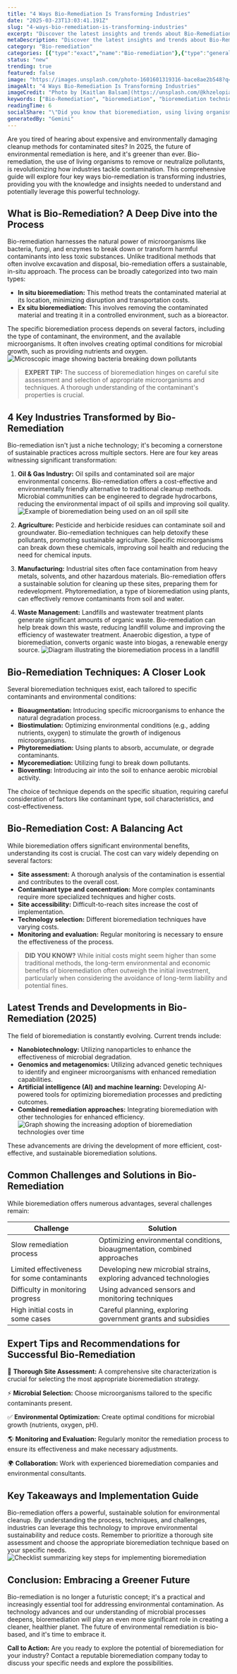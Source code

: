 ```yaml
---
title: "4 Ways Bio-Remediation Is Transforming Industries"
date: "2025-03-23T13:03:41.191Z"
slug: "4-ways-bio-remediation-is-transforming-industries"
excerpt: "Discover the latest insights and trends about Bio-Remediation. This comprehensive guide covers everything you need to know about Bio-Remediation in 2025."
metaDescription: "Discover the latest insights and trends about Bio-Remediation. This comprehensive guide covers everything you need to know about Bio-Remediation in 2025."
category: "Bio-remediation"
categories: [{"type":"exact","name":"Bio-remediation"},{"type":"general","name":"Environmental Science"},{"type":"medium","name":"Microbial Ecology"},{"type":"specific","name":"Enzyme Technology"},{"type":"niche","name":"Microbial Consortia"}]
status: "new"
trending: true
featured: false
image: "https://images.unsplash.com/photo-1601601319316-bace8ae2b548?q=85&w=1200&fit=max&fm=webp&auto=compress"
imageAlt: "4 Ways Bio-Remediation Is Transforming Industries"
imageCredit: "Photo by [Kaitlan Balsam](https://unsplash.com/@khzelopia) on Unsplash"
keywords: ["Bio-Remediation", "bioremediation", "bioremediation techniques", "bioremediation cost", "bioremediation applications", "what is bioremediation", "bioremediation process", "bioremediation companies", "bioremediation soil cleanup", "best bioremediation methods"]
readingTime: 6
socialShare: "\"Did you know that bioremediation, using living organisms to clean up pollution, is transforming industries and offering a sustainable solution to environmental contamination? The future of cleanup is greener than ever!\""
generatedBy: "Gemini"
---
```




Are you tired of hearing about expensive and environmentally damaging cleanup methods for contaminated sites?  In 2025, the future of environmental remediation is here, and it's greener than ever.  Bio-remediation, the use of living organisms to remove or neutralize pollutants, is revolutionizing how industries tackle contamination. This comprehensive guide will explore four key ways bio-remediation is transforming industries, providing you with the knowledge and insights needed to understand and potentially leverage this powerful technology.

## What is Bio-Remediation? A Deep Dive into the Process

Bio-remediation harnesses the natural power of microorganisms like bacteria, fungi, and enzymes to break down or transform harmful contaminants into less toxic substances.  Unlike traditional methods that often involve excavation and disposal, bio-remediation offers a sustainable, in-situ approach.  The process can be broadly categorized into two main types:

* **In situ bioremediation:** This method treats the contaminated material at its location, minimizing disruption and transportation costs.
* **Ex situ bioremediation:** This involves removing the contaminated material and treating it in a controlled environment, such as a bioreactor.

The specific bioremediation process depends on several factors, including the type of contaminant, the environment, and the available microorganisms.  It often involves creating optimal conditions for microbial growth, such as providing nutrients and oxygen.  ![Microscopic image showing bacteria breaking down pollutants](https://images.unsplash.com/photo-1600347992445-98410acd88a3?q=85&w=1200&fit=max&fm=webp&auto=compress)

> **EXPERT TIP:** The success of bioremediation hinges on careful site assessment and selection of appropriate microorganisms and techniques. A thorough understanding of the contaminant's properties is crucial.

## 4 Key Industries Transformed by Bio-Remediation

Bio-remediation isn't just a niche technology; it's becoming a cornerstone of sustainable practices across multiple sectors. Here are four key areas witnessing significant transformation:

1. **Oil & Gas Industry:** Oil spills and contaminated soil are major environmental concerns. Bio-remediation offers a cost-effective and environmentally friendly alternative to traditional cleanup methods.  Microbial communities can be engineered to degrade hydrocarbons, reducing the environmental impact of oil spills and improving soil quality.  ![Example of bioremediation being used on an oil spill site](https://images.unsplash.com/photo-1588665518342-e116ee63620e?q=85&w=1200&fit=max&fm=webp&auto=compress)

2. **Agriculture:**  Pesticide and herbicide residues can contaminate soil and groundwater. Bio-remediation techniques can help detoxify these pollutants, promoting sustainable agriculture.  Specific microorganisms can break down these chemicals, improving soil health and reducing the need for chemical inputs.

3. **Manufacturing:**  Industrial sites often face contamination from heavy metals, solvents, and other hazardous materials. Bio-remediation offers a sustainable solution for cleaning up these sites, preparing them for redevelopment.  Phytoremediation, a type of bioremediation using plants, can effectively remove contaminants from soil and water.

4. **Waste Management:**  Landfills and wastewater treatment plants generate significant amounts of organic waste. Bio-remediation can help break down this waste, reducing landfill volume and improving the efficiency of wastewater treatment.  Anaerobic digestion, a type of bioremediation, converts organic waste into biogas, a renewable energy source. ![Diagram illustrating the bioremediation process in a landfill](https://images.unsplash.com/photo-1601601319316-bace8ae2b548?q=85&w=1200&fit=max&fm=webp&auto=compress)

## Bio-Remediation Techniques: A Closer Look

Several bioremediation techniques exist, each tailored to specific contaminants and environmental conditions:

* **Bioaugmentation:** Introducing specific microorganisms to enhance the natural degradation process.
* **Biostimulation:** Optimizing environmental conditions (e.g., adding nutrients, oxygen) to stimulate the growth of indigenous microorganisms.
* **Phytoremediation:** Using plants to absorb, accumulate, or degrade contaminants.
* **Mycoremediation:** Utilizing fungi to break down pollutants.
* **Bioventing:** Introducing air into the soil to enhance aerobic microbial activity.

The choice of technique depends on the specific situation, requiring careful consideration of factors like contaminant type, soil characteristics, and cost-effectiveness.

## Bio-Remediation Cost:  A Balancing Act

While bioremediation offers significant environmental benefits, understanding its cost is crucial.  The cost can vary widely depending on several factors:

* **Site assessment:**  A thorough analysis of the contamination is essential and contributes to the overall cost.
* **Contaminant type and concentration:**  More complex contaminants require more specialized techniques and higher costs.
* **Site accessibility:**  Difficult-to-reach sites increase the cost of implementation.
* **Technology selection:**  Different bioremediation techniques have varying costs.
* **Monitoring and evaluation:**  Regular monitoring is necessary to ensure the effectiveness of the process.

> **DID YOU KNOW?**  While initial costs might seem higher than some traditional methods, the long-term environmental and economic benefits of bioremediation often outweigh the initial investment, particularly when considering the avoidance of long-term liability and potential fines.

## Latest Trends and Developments in Bio-Remediation (2025)

The field of bioremediation is constantly evolving.  Current trends include:

* **Nanobiotechnology:**  Utilizing nanoparticles to enhance the effectiveness of microbial degradation.
* **Genomics and metagenomics:**  Utilizing advanced genetic techniques to identify and engineer microorganisms with enhanced remediation capabilities.
* **Artificial intelligence (AI) and machine learning:**  Developing AI-powered tools for optimizing bioremediation processes and predicting outcomes.
* **Combined remediation approaches:** Integrating bioremediation with other technologies for enhanced efficiency. ![Graph showing the increasing adoption of bioremediation technologies over time](https://images.unsplash.com/photo-1606139824527-1f1ac0e1743b?q=85&w=1200&fit=max&fm=webp&auto=compress)

These advancements are driving the development of more efficient, cost-effective, and sustainable bioremediation solutions.

## Common Challenges and Solutions in Bio-Remediation

While bioremediation offers numerous advantages, several challenges remain:

| Challenge                     | Solution                                                                    |
|---------------------------------|-----------------------------------------------------------------------------|
| Slow remediation process       | Optimizing environmental conditions, bioaugmentation, combined approaches      |
| Limited effectiveness for some contaminants |  Developing new microbial strains, exploring advanced technologies            |
| Difficulty in monitoring progress | Using advanced sensors and monitoring techniques                             |
| High initial costs in some cases | Careful planning, exploring government grants and subsidies                   |

## Expert Tips and Recommendations for Successful Bio-Remediation

🔑 **Thorough Site Assessment:**  A comprehensive site characterization is crucial for selecting the most appropriate bioremediation strategy.

⚡ **Microbial Selection:**  Choose microorganisms tailored to the specific contaminants present.

✅ **Environmental Optimization:**  Create optimal conditions for microbial growth (nutrients, oxygen, pH).

🌎 **Monitoring and Evaluation:**  Regularly monitor the remediation process to ensure its effectiveness and make necessary adjustments.

🌍 **Collaboration:**  Work with experienced bioremediation companies and environmental consultants.

## Key Takeaways and Implementation Guide

Bio-remediation offers a powerful, sustainable solution for environmental cleanup.  By understanding the process, techniques, and challenges, industries can leverage this technology to improve environmental sustainability and reduce costs.  Remember to prioritize a thorough site assessment and choose the appropriate bioremediation technique based on your specific needs.  ![Checklist summarizing key steps for implementing bioremediation](https://images.unsplash.com/photo-1580284830987-95513f25f469?q=85&w=1200&fit=max&fm=webp&auto=compress)

## Conclusion: Embracing a Greener Future

Bio-remediation is no longer a futuristic concept; it's a practical and increasingly essential tool for addressing environmental contamination.  As technology advances and our understanding of microbial processes deepens, bioremediation will play an even more significant role in creating a cleaner, healthier planet.  The future of environmental remediation is bio-based, and it's time to embrace it.

**Call to Action:**  Are you ready to explore the potential of bioremediation for your industry? Contact a reputable bioremediation company today to discuss your specific needs and explore the possibilities.

